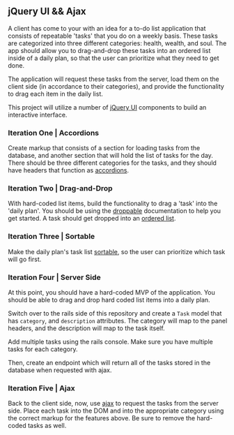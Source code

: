 ## jQuery UI && Ajax

A client has come to your with an idea for a to-do list application that consists of repeatable 'tasks' that you do on a weekly basis. These tasks are categorized into three different categories: health, wealth, and soul. The app should allow you to drag-and-drop these tasks into an ordered list inside of a daily plan, so that the user can prioritize what they need to get done.

The application will request these tasks from the server, load them on the client side (in accordance to their categories), and provide the functionality to drag each item in the daily list.

This project will utilize a number of [jQuery UI](https://jqueryui.com/) components to build an interactive interface.

### Iteration One | Accordions

Create markup that consists of a section for loading tasks from the database, and another section that will hold the list of tasks for the day. There should be three different categories for the tasks, and they should have headers that function as [accordions](https://jqueryui.com/accordion/). 

### Iteration Two | Drag-and-Drop

With hard-coded list items, build the functionality to drag a 'task' into the 'daily plan'. You should be using the [droppable](http://jqueryui.com/droppable/#shopping-cart) documentation to help you get started. A task should get dropped into an [ordered list](https://developer.mozilla.org/en-US/docs/Web/HTML/Element/ol).

### Iteration Three | Sortable

Make the daily plan's task list [sortable](https://jqueryui.com/sortable/), so the user can prioritize which task will go first.

### Iteration Four | Server Side

At this point, you should have a hard-coded MVP of the application. You should be able to drag and drop hard coded list items into a daily plan.

Switch over to the rails side of this repository and create a `Task` model that has `category`, and `description` attributes. The category will map to the panel headers, and the description will map to the task itself.

Add multiple tasks using the rails console. Make sure you have multiple tasks for each category.

Then, create an endpoint which will return all of the tasks stored in the database when requested with ajax.

### Iteration Five | Ajax

Back to the client side, now, use [ajax](http://api.jquery.com/jquery.ajax/) to request the tasks from the server side. Place each task into the DOM and into the appropriate category using the correct markup for the features above. Be sure to remove the hard-coded tasks as well.